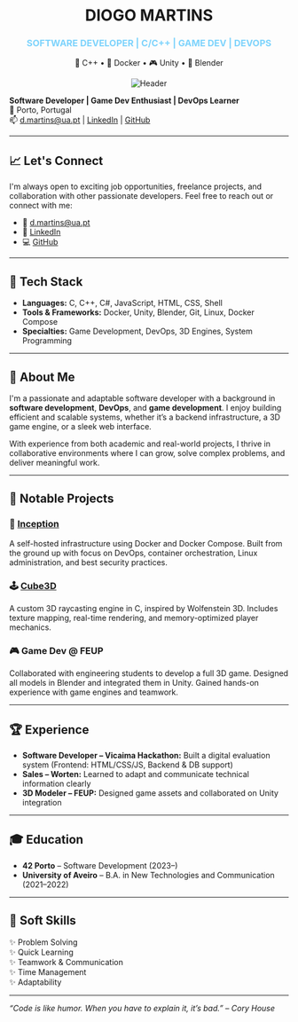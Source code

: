 <p align="center">
  <h1 align="center">DIOGO MARTINS</h1>
  <h3 align="center" style="color: #7dd3fc">SOFTWARE DEVELOPER | C/C++ | GAME DEV | DEVOPS</h3>
  <p align="center">🚀 C++  •  🐳 Docker  •  🎮 Unity  •  🔺 Blender</p>
</p>

<p align="center">
  <img src="https://readme-typing-svg.demolab.com?font=Fira+Code&size=30&duration=2000&pause=1000&color=4FC3F7&center=true&vCenter=true&width=800&height=100&lines=DIOGO+MARTINS;SOFTWARE+DEV+%7C+C%2FC%2B%2B+%7C+GAME+DEV+%7C+DEVOPS" alt="Header"/>
</p>

**Software Developer | Game Dev Enthusiast | DevOps Learner**  
📍 Porto, Portugal  
📫 d.martins@ua.pt | [LinkedIn](https://www.linkedin.com/in/diogo-martins-ua/) | [GitHub](https://github.com/DiogoMartins42)

---

## 📈 Let's Connect

I'm always open to exciting job opportunities, freelance projects, and collaboration with other passionate developers. Feel free to reach out or connect with me:

- 📧 d.martins@ua.pt
- 💼 [LinkedIn](https://www.linkedin.com/in/diogo-martins-ua/)
- 💻 [GitHub](https://github.com/DiogoMartins42)

---

## 🧠 Tech Stack

- **Languages:** C, C++, C#, JavaScript, HTML, CSS, Shell
- **Tools & Frameworks:** Docker, Unity, Blender, Git, Linux, Docker Compose
- **Specialties:** Game Development, DevOps, 3D Engines, System Programming

---

## 👋 About Me

I'm a passionate and adaptable software developer with a background in **software development**, **DevOps**, and **game development**. I enjoy building efficient and scalable systems, whether it’s a backend infrastructure, a 3D game engine, or a sleek web interface.

With experience from both academic and real-world projects, I thrive in collaborative environments where I can grow, solve complex problems, and deliver meaningful work.

---

## 🔧 Notable Projects

### 🚢 [Inception](https://github.com/DiogoMartins42/42-Cursus-Inception)
A self-hosted infrastructure using Docker and Docker Compose. Built from the ground up with focus on DevOps, container orchestration, Linux administration, and best security practices.

### 🕹️ [Cube3D](https://github.com/DiogoMartins42/42-Cursus_Cub3d)
A custom 3D raycasting engine in C, inspired by Wolfenstein 3D. Includes texture mapping, real-time rendering, and memory-optimized player mechanics.

### 🎮 Game Dev @ FEUP
Collaborated with engineering students to develop a full 3D game. Designed all models in Blender and integrated them in Unity. Gained hands-on experience with game engines and teamwork.

---

## 🏆 Experience

- **Software Developer – Vicaima Hackathon:** Built a digital evaluation system (Frontend: HTML/CSS/JS, Backend & DB support)
- **Sales – Worten:** Learned to adapt and communicate technical information clearly
- **3D Modeler – FEUP:** Designed game assets and collaborated on Unity integration

---

## 🎓 Education

- **42 Porto** – Software Development (2023–)
- **University of Aveiro** – B.A. in New Technologies and Communication (2021–2022)

---

## 🧩 Soft Skills

✨ Problem Solving  
✨ Quick Learning  
✨ Teamwork & Communication  
✨ Time Management  
✨ Adaptability  

---

*“Code is like humor. When you have to explain it, it’s bad.” – Cory House*
